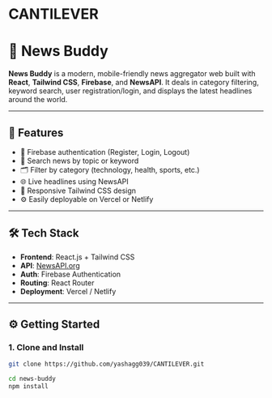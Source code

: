 # CANTILEVER

# 📰 News Buddy

**News Buddy** is a modern, mobile-friendly news aggregator web  built with **React**, **Tailwind CSS**, **Firebase**, and **NewsAPI**. It deals in  category filtering, keyword search, user registration/login, and displays the latest headlines  around the world.

---

## 🚀 Features

- 🔐 Firebase authentication (Register, Login, Logout)
- 🔎 Search news by topic or keyword
- 🗂 Filter by category (technology, health, sports, etc.)
- 🌐 Live headlines using NewsAPI
- 🎨 Responsive Tailwind CSS design
- ⚙️ Easily deployable on Vercel or Netlify

---

## 🛠️ Tech Stack

- **Frontend**: React.js + Tailwind CSS
- **API**: [NewsAPI.org](https://newsapi.org)
- **Auth**: Firebase Authentication
- **Routing**: React Router
- **Deployment**: Vercel / Netlify

---

## ⚙️ Getting Started

### 1. Clone and Install

```bash
git clone https://github.com/yashagg039/CANTILEVER.git

cd news-buddy
npm install
